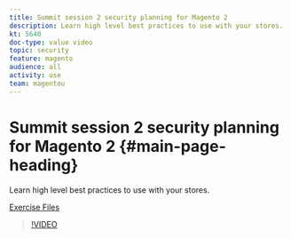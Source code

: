 ```yaml
---
title: Summit session 2 security planning for Magento 2
description: Learn high level best practices to use with your stores​.
kt: 5640
doc-type: value video
topic: security
feature: magento
audience: all
activity: use
team: magentou
---
```


# Summit session 2 security planning for Magento 2 {#main-page-heading}

Learn high level best practices to use with your stores​.

[Exercise Files](/help/security/assets/Security-Exercise-Files.zip)

>[!VIDEO](https://video.tv.adobe.com/v/35722?quality=12&learn=on)
